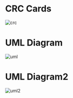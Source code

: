 # CRC Cards
![crc](https://github.com/csucs414/cs414-f18-001-970DreamTeam/blob/master/images/CRCCards.png)

# UML Diagram
![uml](https://github.com/csucs414/cs414-f18-001-970DreamTeam/blob/master/images/projectUML.jpg)

# UML Diagram2
![uml2](https://github.com/csucs414/cs414-f18-001-970DreamTeam/blob/master/images/UML%20Class%20Diagram.jpeg)
